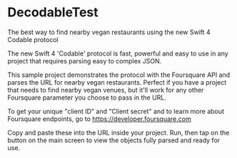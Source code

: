 # DecodableTest
The best way to find nearby vegan restaurants using the new Swift 4 Codable protocol

The new Swift 4 'Codable' protocol is fast, powerful and easy to use in any project that requires parsing easy to complex JSON.

This sample project demonstrates the protocol with the Foursquare API and parses the URL for nearby vegan restaurants.
Perfect if you have a project that needs to find nearby vegan venues, but it'll work for any other Foursquare parameter you choose to pass in the URL.

To get your unique "client ID" and "Client secret" and to learn more about Foursquare endpoints, go to   https://developer.foursquare.com

Copy and paste these into the URL inside your project.
Run, then tap on the button on the main screen to view the objects fully parsed and ready for use.
